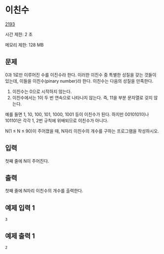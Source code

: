 # 이친수

[2193](https://www.acmicpc.net/problem/2193)

시간 제한: 2 초

메모리 제한: 128 MB



## 문제

0과 1로만 이루어진 수를 이진수라 한다. 이러한 이진수 중 특별한 성질을 갖는 것들이 있는데, 이들을 이친수(pinary number)라 한다. 이친수는 다음의 성질을 만족한다.

1. 이친수는 0으로 시작하지 않는다.
2. 이친수에서는 1이 두 번 연속으로 나타나지 않는다. 즉, 11을 부분 문자열로 갖지 않는다.

예를 들면 1, 10, 100, 101, 1000, 1001 등이 이친수가 된다. 하지만 0010101이나 101101은 각각 1, 2번 규칙에 위배되므로 이친수가 아니다.

N(1 ≤ N ≤ 90)이 주어졌을 때, N자리 이친수의 개수를 구하는 프로그램을 작성하시오.



## 입력

첫째 줄에 N이 주어진다.



## 출력

첫째 줄에 N자리 이친수의 개수를 출력한다.



## 예제 입력 1

```
3
```



## 예제 출력 1

```
2
```
